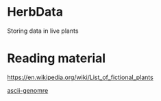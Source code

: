 # HerbData
Storing data in live plants

# Reading material

https://en.wikipedia.org/wiki/List_of_fictional_plants

[ascii-genomre](https://asciigenome.readthedocs.io/en/latest/description.html)
